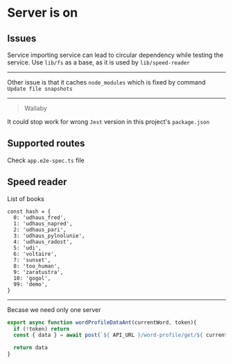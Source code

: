 # Server is on

## Issues

Service importing service can lead to circular dependency while testing the service. Use `lib/fs` as a base, as it is used by `lib/speed-reader`

---

Other issue is that it caches `node_modules` which is fixed by command `Update file snapshots`

---

> Wallaby

It could stop work for wrong `Jest` version in this project's `package.json`

## Supported routes

Check `app.e2e-spec.ts` file

## Speed reader

List of books
```
const hash = {
  0: 'udhaus_fred',
  1: 'udhaus_napred',
  2: 'udhaus_pari',
  3: 'udhaus_pylnolunie',
  4: 'udhaus_radost',
  5: 'udi',
  6: 'voltaire',
  7: 'sunset',
  8: 'too_human',
  9: 'zaratustra',
  10: 'gogol',
  99: 'demo',
}
```

---

Becase we need only one server

```javascript
export async function wordProfileDataAnt(currentWord, token){
  if (!token) return
  const { data } = await post(`${ API_URL }/word-profile/get/${ currentWord }`, { token })

  return data
}
```